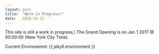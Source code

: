 ```yaml
---
layout: post
title:  "Work in Progress!"
date:   2016-12-12
---
```

This site is still a work in progress,\\
The Grand Opening is on Jan 1 2017 @ 00:00:00 (New York City Time). 

Current Environemnt:	{{ jekyll.environment }}